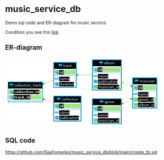 # music_service_db
Demo sql code and ER-diagram for music service.

Condition you see this [link](https://github.com/netology-code/sqlcpp-homeworks/tree/main/02)

## ER-diagram
![ER-diagram for music service](./music_service_db.png)

## SQL code
<https://github.com/SaaFomenko/music_service_db/blob/main/create_tb.sql>
